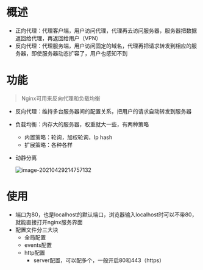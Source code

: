 # 概述

- 正向代理：代理客户端，用户访问代理，代理再去访问服务器，服务器把数据返回给代理，再返回给用户（VPN）
- 反向代理：代理服务端，用户访问固定的域名，代理再把请求转发到相应的服务器，即使服务器动态扩容了，用户也感知不到

# 功能

> Nginx可用来反向代理和负载均衡

- 反向代理：维持多台服务器间的配置关系，把用户的请求自动转发到服务器

- 负载均衡：内存大的服务器，权重就大一些，有两种策略

  - 内置策略：轮询，加权轮询，Ip hash
  - 扩展策略：各种各样

- 动静分离

  ![image-20210429214757132](D:\资料\Go\src\studygo\Golang学习笔记\Nginx.assets\image-20210429214757132.png)

# 使用

- 端口为80，也是localhost的默认端口，浏览器输入localhost时可以不带80，就能直接打开nginx服务界面
- 配置文件分三大块
  - 全局配置
  - events配置
  - http配置
    - server配置，可以配多个，一般开启80和443（https）